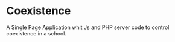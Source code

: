 # Coexistence
A Single Page Application whit Js and PHP server code to control coexistence in a school.
